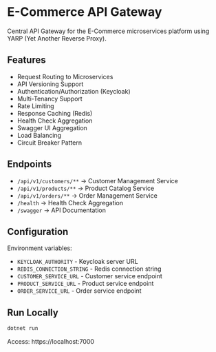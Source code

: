 # E-Commerce API Gateway

Central API Gateway for the E-Commerce microservices platform using YARP (Yet Another Reverse Proxy).

## Features

- Request Routing to Microservices
- API Versioning Support
- Authentication/Authorization (Keycloak)
- Multi-Tenancy Support
- Rate Limiting
- Response Caching (Redis)
- Health Check Aggregation
- Swagger UI Aggregation
- Load Balancing
- Circuit Breaker Pattern

## Endpoints

- `/api/v1/customers/**` → Customer Management Service
- `/api/v1/products/**` → Product Catalog Service
- `/api/v1/orders/**` → Order Management Service
- `/health` → Health Check Aggregation
- `/swagger` → API Documentation

## Configuration

Environment variables:
- `KEYCLOAK_AUTHORITY` - Keycloak server URL
- `REDIS_CONNECTION_STRING` - Redis connection string
- `CUSTOMER_SERVICE_URL` - Customer service endpoint
- `PRODUCT_SERVICE_URL` - Product service endpoint
- `ORDER_SERVICE_URL` - Order service endpoint

## Run Locally

```bash
dotnet run
```

Access: https://localhost:7000
